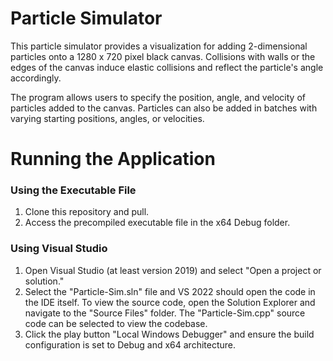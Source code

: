 # Particle Simulator
This particle simulator provides a visualization for adding 2-dimensional particles onto a 1280 x 720 pixel black canvas. Collisions with walls or the edges of the canvas induce elastic collisions and reflect the particle's angle accordingly.

The program allows users to specify the position, angle, and velocity of particles added to the canvas. Particles can also be added in batches with varying starting positions, angles, or velocities. 

# Running the Application

### Using the Executable File

1. Clone this repository and pull.
2. Access the precompiled executable file in the x64 Debug folder.

### Using Visual Studio
1. Open Visual Studio (at least version 2019) and select "Open a project or solution."
2. Select the "Particle-Sim.sln" file and VS 2022 should open the code in the IDE itself. To view the source code, open the Solution Explorer and navigate to the "Source Files" folder. The "Particle-Sim.cpp" source code can be selected to view the codebase.
5. Click the play button "Local Windows Debugger" and ensure the build configuration is set to Debug and x64 architecture.
